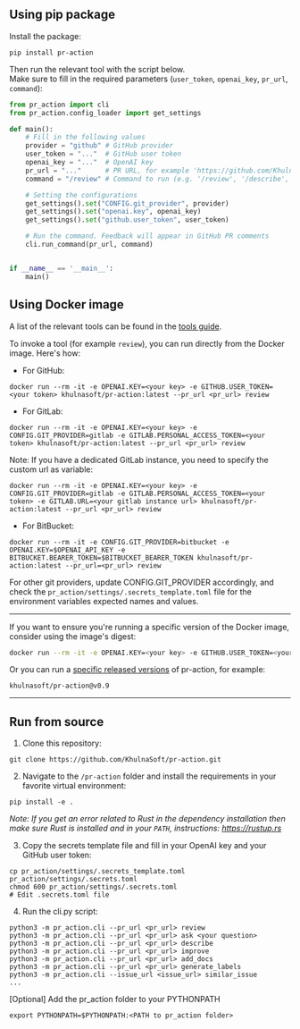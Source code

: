 ## Using pip package

Install the package:

```
pip install pr-action
```

Then run the relevant tool with the script below.
<br>
Make sure to fill in the required parameters (`user_token`, `openai_key`, `pr_url`, `command`):

```python
from pr_action import cli
from pr_action.config_loader import get_settings

def main():
    # Fill in the following values
    provider = "github" # GitHub provider
    user_token = "..."  # GitHub user token
    openai_key = "..."  # OpenAI key
    pr_url = "..."      # PR URL, for example 'https://github.com/KhulnaSoft/pr-action/pull/809'
    command = "/review" # Command to run (e.g. '/review', '/describe', '/ask="What is the purpose of this PR?"', ...)

    # Setting the configurations
    get_settings().set("CONFIG.git_provider", provider)
    get_settings().set("openai.key", openai_key)
    get_settings().set("github.user_token", user_token)

    # Run the command. Feedback will appear in GitHub PR comments
    cli.run_command(pr_url, command)


if __name__ == '__main__':
    main()
```

## Using Docker image

A list of the relevant tools can be found in the [tools guide](../tools/ask.md).

To invoke a tool (for example `review`), you can run directly from the Docker image. Here's how:

- For GitHub:
```
docker run --rm -it -e OPENAI.KEY=<your key> -e GITHUB.USER_TOKEN=<your token> khulnasoft/pr-action:latest --pr_url <pr_url> review
```

- For GitLab:
```
docker run --rm -it -e OPENAI.KEY=<your key> -e CONFIG.GIT_PROVIDER=gitlab -e GITLAB.PERSONAL_ACCESS_TOKEN=<your token> khulnasoft/pr-action:latest --pr_url <pr_url> review
```

Note: If you have a dedicated GitLab instance, you need to specify the custom url as variable:
```
docker run --rm -it -e OPENAI.KEY=<your key> -e CONFIG.GIT_PROVIDER=gitlab -e GITLAB.PERSONAL_ACCESS_TOKEN=<your token> -e GITLAB.URL=<your gitlab instance url> khulnasoft/pr-action:latest --pr_url <pr_url> review
```

- For BitBucket:
```
docker run --rm -it -e CONFIG.GIT_PROVIDER=bitbucket -e OPENAI.KEY=$OPENAI_API_KEY -e BITBUCKET.BEARER_TOKEN=$BITBUCKET_BEARER_TOKEN khulnasoft/pr-action:latest --pr_url=<pr_url> review
```

For other git providers, update CONFIG.GIT_PROVIDER accordingly, and check the `pr_action/settings/.secrets_template.toml` file for the environment variables expected names and values.

---


If you want to ensure you're running a specific version of the Docker image, consider using the image's digest:
```bash
docker run --rm -it -e OPENAI.KEY=<your key> -e GITHUB.USER_TOKEN=<your token> khulnasoft/pr-action@sha256:71b5ee15df59c745d352d84752d01561ba64b6d51327f97d46152f0c58a5f678 --pr_url <pr_url> review
```

Or you can run a [specific released versions](https://github.com/KhulnaSoft/pr-action/blob/main/RELEASE_NOTES.md) of pr-action, for example:
```
khulnasoft/pr-action@v0.9
```

---

## Run from source

1. Clone this repository:

```
git clone https://github.com/KhulnaSoft/pr-action.git
```

2. Navigate to the `/pr-action` folder and install the requirements in your favorite virtual environment:

```
pip install -e .
```

*Note: If you get an error related to Rust in the dependency installation then make sure Rust is installed and in your `PATH`, instructions: https://rustup.rs*

3. Copy the secrets template file and fill in your OpenAI key and your GitHub user token:

```
cp pr_action/settings/.secrets_template.toml pr_action/settings/.secrets.toml
chmod 600 pr_action/settings/.secrets.toml
# Edit .secrets.toml file
```

4. Run the cli.py script:

```
python3 -m pr_action.cli --pr_url <pr_url> review
python3 -m pr_action.cli --pr_url <pr_url> ask <your question>
python3 -m pr_action.cli --pr_url <pr_url> describe
python3 -m pr_action.cli --pr_url <pr_url> improve
python3 -m pr_action.cli --pr_url <pr_url> add_docs
python3 -m pr_action.cli --pr_url <pr_url> generate_labels
python3 -m pr_action.cli --issue_url <issue_url> similar_issue
...
```

[Optional] Add the pr_action folder to your PYTHONPATH
```
export PYTHONPATH=$PYTHONPATH:<PATH to pr_action folder>
```